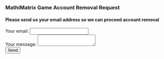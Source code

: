 <html>
  <haed>
<title>Delete My Account</title>
    </haed><body>
      <h3>MathiMatrix Game Account Removal Request</h3>
      <h4>Please send us your email address so we can proceed account removal</h4>
<form
  action="https://formspree.io/f/xyyqjnwd"
  method="POST"
>
  <label>
    Your email:
    <input type="email" name="email">
  </label><br>
  <label>
    Your message:
    <textarea name="message"></textarea>
  </label><br>
  <!-- your other form fields go here -->
  <button type="submit">Send</button>
</form>
      </body>
</html>
